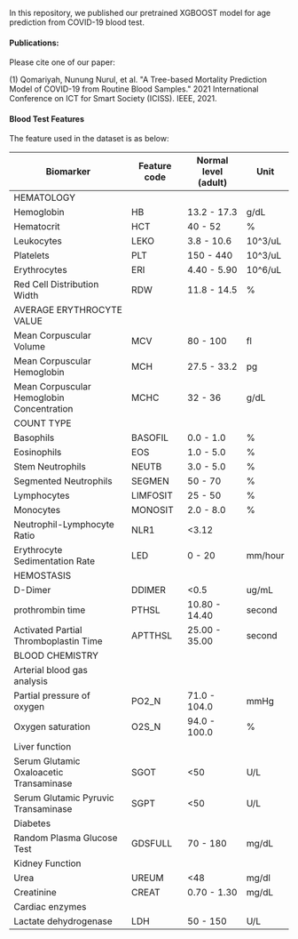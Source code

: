 In this repository, we published our pretrained XGBOOST model for age prediction from COVID-19 blood test.



#### Publications:
Please cite one of our paper:

(1) Qomariyah, Nunung Nurul, et al. "A Tree-based Mortality Prediction Model of COVID-19 from Routine Blood Samples." 2021 International Conference on ICT for Smart Society (ICISS). IEEE, 2021.


#### Blood Test Features 
The feature used in the dataset is as below:

| Biomarker                                        | Feature code | Normal level (adult) | Unit |
|-----------------------------------------------------------|-----------------------|-------------------------------|---------------|
| HEMATOLOGY                                                |                       |                               |               |
| 	Hemoglobin                                  | HB                    | 13.2 - 17.3                   | g/dL          |
| 	Hematocrit                                  | HCT                   | 40 - 52                       | %            |
| 	Leukocytes                                  | LEKO                  | 3.8 - 10.6                    | 10^3/uL     |
| 	Platelets                                   | PLT                   | 150 - 440                     | 10^3/uL     |
| 	Erythrocytes                                | ERI                   | 4.40 - 5.90                   | 10^6/uL     |
| 	Red Cell Distribution Width                 | RDW                   | 11.8 - 14.5                   | %            |
| AVERAGE ERYTHROCYTE VALUE                                 |                       |                               |               |
| 	Mean Corpuscular Volume                     | MCV                   | 80 - 100                      | fl            |
| 	Mean Corpuscular Hemoglobin                 | MCH                   | 27.5 - 33.2                   | pg            |
| 	Mean Corpuscular  Hemoglobin  Concentration | MCHC                  | 32 - 36                       | g/dL          |
| COUNT TYPE                                                |                       |                               |               |
| 	Basophils                                   | BASOFIL               | 0.0 - 1.0                     | %            |
| 	Eosinophils                                 | EOS                   | 1.0 - 5.0                     | %            |
| 	Stem Neutrophils                            | NEUTB                 | 3.0 - 5.0                     | %            |
| 	Segmented Neutrophils                       | SEGMEN                | 50 - 70                       | %            |
| 	Lymphocytes                                 | LIMFOSIT              | 25 - 50                       | %            |
| 	Monocytes                                   | MONOSIT               | 2.0 - 8.0                     | %            |
| 	Neutrophil-Lymphocyte Ratio                 | NLR1                  | <3.12               |               |
| 	Erythrocyte Sedimentation Rate              | LED                   | 0 - 20                        | mm/hour       |
| HEMOSTASIS                                                |                       |                               |               |
| 	D-Dimer                                     | DDIMER                | <0.5                | ug/mL         |
| 	prothrombin time                            | PTHSL                 | 10.80 - 14.40                 | second        |
| 	Activated Partial   Thromboplastin Time     | APTTHSL               | 25.00 - 35.00                 | second        |
| BLOOD   CHEMISTRY                                         |                       |                               |               |
| 	Arterial blood gas analysis                 |                       |                               |               |
| 		Partial pressure of oxygen                  | PO2\_N                | 71.0 - 104.0                  | mmHg          |
| 		Oxygen saturation                           | O2S\_N                | 94.0 - 100.0                  | %            |
| 	Liver function                              |                       |                               |               |
| 		Serum Glutamic Oxaloacetic   Transaminase   | SGOT                  | <50                 | U/L           |
| 		Serum Glutamic Pyruvic   Transaminase       | SGPT                  | <50                 | U/L           |
| 	Diabetes                                    |                       |                               |               |
| 		Random Plasma Glucose Test                  | GDSFULL               | 70 - 180                      | mg/dL         |
| 	Kidney Function                             |                       |                               |               |
| 		Urea                                        | UREUM                 | <48                 | mg/dl         |
| 		Creatinine                                  | CREAT                 | 0.70 - 1.30                   | mg/dL         |
| 	Cardiac enzymes                             |                       |                               |               |
| 		Lactate dehydrogenase                       | LDH                   | 50 - 150                      | U/L           |
